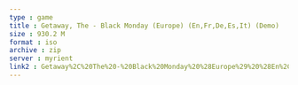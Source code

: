 ```yaml
---
type : game
title : Getaway, The - Black Monday (Europe) (En,Fr,De,Es,It) (Demo)
size : 930.2 M
format : iso
archive : zip
server : myrient
link2 : Getaway%2C%20The%20-%20Black%20Monday%20%28Europe%29%20%28En%2CFr%2CDe%2CEs%2CIt%29%20%28Demo%29
---
```

